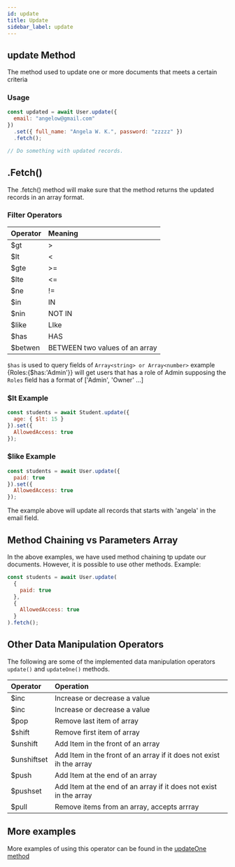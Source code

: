 ```yaml
---
id: update
title: Update
sidebar_label: update
---
```


## update Method

The method used to update one or more documents that meets a certain criteria

### Usage

```js
const updated = await User.update({
  email: "angelow@gmail.com"
})
  .set({ full_name: "Angela W. K.", password: "zzzzz" })
  .fetch();

// Do something with updated records.
```

## .Fetch()

The .fetch() method will make sure that the method returns the updated records in an array format.

### Filter Operators

| Operator | Meaning                        |
| :------- | :----------------------------- |
| \$gt     | >                              |
| \$lt     | <                              |
| \$gte    | >=                             |
| \$lte    | <=                             |
| \$ne     | !=                             |
| \$in     | IN                             |
| \$nin    | NOT IN                         |
| \$like   | LIke                           |
| \$has    | HAS                            |
| \$betwen | BETWEEN two values of an array |

`$has` is used to query fields of `Array<string> or Array<number>` example {Roles:{\$has:'Admin'}} will get users that has a role of Admin supposing the `Roles` field has a format of ['Admin', 'Owner' ...]

### \$lt Example

```js
const students = await Student.update({
  age: { $lt: 15 }
}).set({
  AllowedAccess: true
});
```

### \$like Example

```js
const students = await User.update({
  paid: true
}).set({
  AllowedAccess: true
});
```

The example above will update all records that starts with 'angela' in the email field.

## Method Chaining vs Parameters Array

In the above examples, we have used method chaining tp update our documents. However, it is possible to use other methods. Example:

```js
const students = await User.update(
  {
    paid: true
  },
  {
    AllowedAccess: true
  }
).fetch();
```

## Other Data Manipulation Operators

The following are some of the implemented data manipulation operators `update()` and `updateOne()` methods.

| Operator     | Operation                                                           |
| :----------- | :------------------------------------------------------------------ |
| \$inc        | Increase or decrease a value                                        |
| \$inc        | Increase or decrease a value                                        |
| \$pop        | Remove last item of array                                           |
| \$shift      | Remove first item of array                                          |
| \$unshift    | Add Item in the front of an array                                   |
| \$unshiftset | Add Item in the front of an array if it does not exist ih the array |
| \$push       | Add Item at the end of an array                                     |
| \$pushset    | Add Item at the end of an array if it does not exist in the array   |
| \$pull       | Remove items from an array, accepts arrray                          |

## More examples

More examples of using this operator can be found in the [updateOne method](updateOne)
